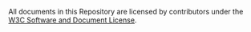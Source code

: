 All documents in this Repository are licensed by contributors under the
[W3C Software and Document License](https://www.w3.org/Consortium/Legal/2015/copyright-software-and-document).
